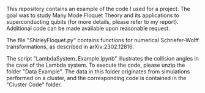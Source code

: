 This repository contains an example of the code I used for a project. The goal was to study Many Mode Floquet Theory and its applications to superconducting qubits (for more details, please refer to my report). Additional code can be made available upon reasonable request.

The file "ShirleyFloquet.py" contains functions for numerical Schriefer-Wolff transformations, as described in arXiv:2302.12816.

The script "LambdaSystem_Example.ipynb" illustrates the collision angles in the case of the Lambda system. To execute the code, please unzip the folder "Data Example". The data in this folder originates from simulations performed on a cluster, and the corresponding code is contained in the "Cluster Code" folder.
